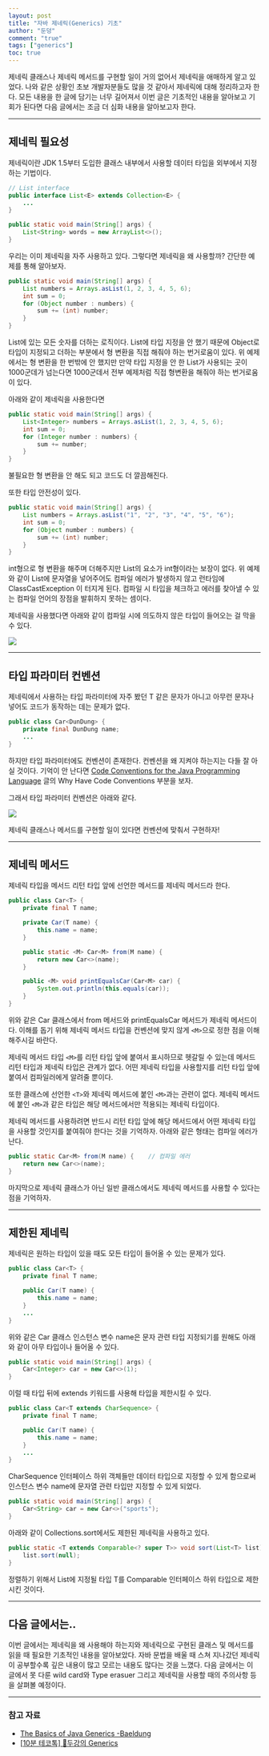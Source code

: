 ```yaml
---
layout: post  
title: "자바 제네릭(Generics) 기초"  
author: "둔덩"
comment: "true"
tags: ["generics"]
toc: true
---
```


제네릭 클래스나 제네릭 메서드를 구현할 일이 거의 없어서 제네릭을 애매하게 알고 있었다. 나와 같은 상황인 초보 개발자분들도 많을 것 같아서 제네릭에 대해 정리하고자 한다. 모든 내용을 한 글에 담기는 너무 길어져서 이번 글은 기초적인 내용을 알아보고 기회가 된다면 다음 글에서는 조금 더 심화 내용을 알아보고자 한다.

---

## 제네릭 필요성

제네릭이란 JDK 1.5부터 도입한 클래스 내부에서 사용할 데이터 타입을 외부에서 지정하는 기법이다.

```java
// List interface
public interface List<E> extends Collection<E> {
    ...
}
```

```java
public static void main(String[] args) {
    List<String> words = new ArrayList<>();
}
```

우리는 이미 제네릭을 자주 사용하고 있다. 그렇다면 제네릭을 왜 사용할까? 간단한 예제를 통해 알아보자.

```java
public static void main(String[] args) {
    List numbers = Arrays.asList(1, 2, 3, 4, 5, 6);
    int sum = 0;
    for (Object number : numbers) {
        sum += (int) number;
    }
}
```

List에 있는 모든 숫자를 더하는 로직이다. List에 타입 지정을 안 했기 때문에 Object로 타입이 지정되고 더하는 부분에서 형 변환을 직접 해줘야 하는 번거로움이 있다. 위 예제에서는 형 변환을 한 번밖에 안 했지만 만약 타입 지정을 안 한 List가 사용되는 곳이 1000군데가 넘는다면 1000군데서 전부 예제처럼 직접 형변환을 해줘야 하는 번거로움이 있다.

아래와 같이 제네릭을 사용한다면

```java
public static void main(String[] args) {
    List<Integer> numbers = Arrays.asList(1, 2, 3, 4, 5, 6);
    int sum = 0;
    for (Integer number : numbers) {
        sum += number;
    }
}
```

불필요한 형 변환을 안 해도 되고 코드도 더 깔끔해진다.

또한 타입 안전성이 있다.

```java
public static void main(String[] args) {
    List numbers = Arrays.asList("1", "2", "3", "4", "5", "6");
    int sum = 0;
    for (Object number : numbers) {
        sum += (int) number;
    }
}
```

int형으로 형 변환을 해주며 더해주지만 List의 요소가 int형이라는 보장이 없다. 위 예제와 같이 List에 문자열을 넣어주어도 컴파일 에러가 발생하지 않고 런타임에 ClassCastException 이 터지게 된다. 컴파일 시 타입을 체크하고 에러를 찾아낼 수 있는 컴파일 언어의 장점을 발휘하지 못하는 셈이다.

제네릭을 사용했다면 아래와 같이 컴파일 시에 의도하지 않은 타입이 들어오는 걸 막을 수 있다.

![](../images/2020-11-09-generics-1.png)

---

## 타입 파라미터 컨벤션

제네릭에서 사용하는 타입 파라미터에 자주 봤던 T 같은 문자가 아니고 아무런 문자나 넣어도 코드가 동작하는 데는 문제가 없다.

```java
public class Car<DunDung> {
    private final DunDung name;
    ...
}
```

하지만 타입 파라미터에도 컨벤션이 존재한다. 컨벤션을 왜 지켜야 하는지는 다들 잘 아실 것이다. 기억이 안 난다면 [Code Conventions for the Java Programming Language](https://www.oracle.com/java/technologies/javase/codeconventions-introduction.html#16712) 글의 Why Have Code Conventions 부분을 보자.

그래서 타입 파라미터 컨벤션은 아래와 같다.

![](../images/2020-11-09-generics-2.png)

제네릭 클래스나 메서드를 구현할 일이 있다면 컨벤션에 맞춰서 구현하자!

---

## 제네릭 메서드

제네릭 타입을 메서드 리턴 타입 앞에 선언한 메서드를 제네릭 메서드라 한다.

```java
public class Car<T> {
    private final T name;

    private Car(T name) {
        this.name = name;
    }

    public static <M> Car<M> from(M name) {
        return new Car<>(name);
    }

    public <M> void printEqualsCar(Car<M> car) {
        System.out.println(this.equals(car));
    }
}
```

위와 같은 Car 클래스에서 from 메서드와 printEqualsCar 메서드가 제네릭 메서드이다. 이해를 돕기 위해 제네릭 메서드 타입을 컨벤션에 맞지 않게 `<M>`으로 정한 점을 이해해주시길 바란다.

제네릭 메서드 타입 `<M>`를 리턴 타입 앞에 붙여서 표시하므로 헷갈릴 수 있는데 메서드 리턴 타입과 제네릭 타입은 관계가 없다. 어떤 제네릭 타입을 사용할지를 리턴 타입 앞에 붙여서 컴파일러에게 알려줄 뿐이다.

또한 클래스에 선언한 `<T>`와 제네릭 메서드에 붙인 `<M>`과는 관련이 없다. 제네릭 메서드에 붙인 `<M>`과 같은 타입은 해당 메서드에서만 적용되는 제네릭 타입이다.

제네릭 메서드를 사용하려면 반드시 리턴 타입 앞에 해당 메서드에서 어떤 제네릭 타입을 사용할 것인지를 붙여줘야 한다는 것을 기억하자. 아래와 같은 형태는 컴파일 에러가 난다.

```java
public static Car<M> from(M name) {    // 컴파일 에러
    return new Car<>(name);
}
```

마지막으로 제네릭 클래스가 아닌 일반 클래스에서도 제네릭 메서드를 사용할 수 있다는 점을 기억하자.

---

## 제한된 제네릭

제네릭은 원하는 타입이 있을 때도 모든 타입이 들어올 수 있는 문제가 있다.

```java
public class Car<T> {
    private final T name;

    public Car(T name) {
        this.name = name;
    }
    ...
}
```

위와 같은 Car 클래스 인스턴스 변수 name은 문자 관련 타입 지정되기를 원해도 아래와 같이 아무 타입이나 들어올 수 있다.

```java
public static void main(String[] args) {
    Car<Integer> car = new Car<>(1);
}
```

이럴 때 타입 뒤에 extends 키워드를 사용해 타입을 제한시킬 수 있다.

```java
public class Car<T extends CharSequence> {
    private final T name;

    public Car(T name) {
        this.name = name;
    }
    ...
}
```

CharSequence 인터페이스 하위 객체들만 데이터 타입으로 지정할 수 있게 함으로써 인스턴스 변수 name에 문자열 관련 타입만 지정할 수 있게 되었다.

```java
public static void main(String[] args) {
    Car<String> car = new Car<>("sports");
}
```

아래와 같이 Collections.sort에서도 제한된 제네릭을 사용하고 있다.

```java
public static <T extends Comparable<? super T>> void sort(List<T> list) {
    list.sort(null);
}
```

정렬하기 위해서 List에 지정될 타입 T를 Comparable 인터페이스 하위 타입으로 제한시킨 것이다.

---

## 다음 글에서는..

이번 글에서는 제네릭을 왜 사용해야 하는지와 제네릭으로 구현된 클래스 및 메서드를 읽을 때 필요한 기초적인 내용을 알아보았다. 자바 문법을 배울 때 스쳐 지나갔던 제네릭이 공부할수록 깊은 내용이 많고 모르는 내용도 많다는 것을 느꼈다. 다음 글에서는 이 글에서 못 다룬 wild card와 Type erasuer 그리고 제네릭을 사용할 때의 주의사항 등을 살펴볼 예정이다.

---

### 참고 자료

-   [The Basics of Java Generics -Baeldung](https://www.baeldung.com/java-generics)
-   [\[10분 테코톡\] 💫두강의 Generics](https://www.youtube.com/watch?v=n28M8iryFPw)